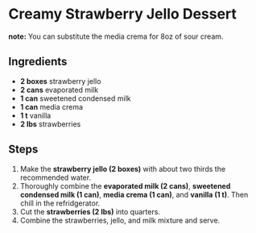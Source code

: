 # Creamy Strawberry Jello Dessert

**note:** You can substitute the media crema for 8oz of sour cream.  

## Ingredients
- **2 boxes** strawberry jello
- **2 cans** evaporated milk
- **1 can** sweetened condensed milk
- **1 can** media crema
- **1 t** vanilla
- **2 lbs** strawberries

## Steps
1. Make the **strawberry jello (2 boxes)** with about two thirds the recommended water.
2. Thoroughly combine the **evaporated milk (2 cans)**, **sweetened condensed milk (1 can)**, **media crema (1 can)**, and **vanilla (1 t)**. Then chill in the refridgerator.
3. Cut the **strawberries (2 lbs)** into quarters.
4. Combine the strawberries, jello, and milk mixture and serve.
